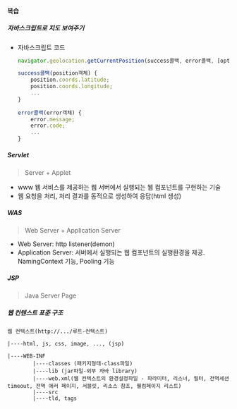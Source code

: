 #### 복습

##### 자바스크립트로 지도 보여주기

- 자바스크립트 코드

  ```javascript
  navigator.geolocation.getCurrentPosition(success콜백, error콜백, [options])
  
  success콜백(position객체) {
      position.coords.latitude;
      position.coords.longitude;
      ...
  }
      
  error콜백(error객체) {
      error.message;
      error.code;
      ...
  }
  ```



##### Servlet

> Server + Applet

- www 웹 서비스를 제공하는 웹 서버에서 실행되는 웹 컴포넌트를 구현하는 기술
- 웹 요청을 처리, 처리 결과를 동적으로 생성하여 응답(html 생성)



##### WAS

> Web Server + Application Server

- Web Server: http listener(demon)
- Application Server: 서버에서 실행되는 웹 컴포넌트의 실행환경을 제공. NamingContext 기능, Pooling 기능



##### JSP

> Java Server Page



##### 웹 컨텐스트 표준 구조

```
웹 컨텍스트(http://.../루트-컨텍스트)

|----html, js, css, image, ..., (jsp)

|----WEB-INF
		|----classes (패키지형태-class파일)
		|----lib (jar파일-외부 자바 library)
		|----web.xml(웹 컨텍스트의 환경설정파일 - 파라미터, 리스너, 필터, 전역세션 timeout, 전역 에러 페이지, 서블릿, 리소스 참조, 웰컴페이지 리스트)
		|----src
		|----tld, tags
```

